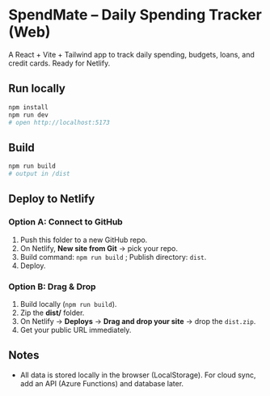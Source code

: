 # SpendMate – Daily Spending Tracker (Web)

A React + Vite + Tailwind app to track daily spending, budgets, loans, and credit cards. Ready for Netlify.

## Run locally
```bash
npm install
npm run dev
# open http://localhost:5173
```

## Build
```bash
npm run build
# output in /dist
```

## Deploy to Netlify
### Option A: Connect to GitHub
1. Push this folder to a new GitHub repo.
2. On Netlify, **New site from Git** → pick your repo.
3. Build command: `npm run build` ; Publish directory: `dist`.
4. Deploy.

### Option B: Drag & Drop
1. Build locally (`npm run build`).
2. Zip the **dist/** folder.
3. On Netlify → **Deploys** → **Drag and drop your site** → drop the `dist.zip`.
4. Get your public URL immediately.

## Notes
- All data is stored locally in the browser (LocalStorage). For cloud sync, add an API (Azure Functions) and database later.
